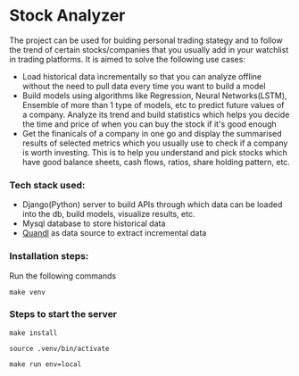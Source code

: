 # Stock Analyzer

The project can be used for buiding personal trading stategy and to follow the trend of certain stocks/companies that you usually add in your watchlist in trading platforms. 
It is aimed to solve the following use cases:
- Load historical data incrementally so that you can analyze offline without the need to pull data every time you want to build a model
- Build models using algorithms like Regression, Neural Networks(LSTM), Ensemble of more than 1 type of models, etc to predict future values of a company. Analyze its trend and build statistics which helps you decide the time and price of when you can buy the stock if it's good enough
- Get the finanicals of a company in one go and display the summarised results of selected metrics which you usually use to check if a company is worth investing. This is to help you understand and pick stocks which have good balance sheets, cash flows, ratios, share holding pattern, etc.


### Tech stack used:
- Django(Python) server to build APIs through which data can be loaded into the db, build models, visualize results, etc.
- Mysql database to store historical data
- [Quandl](https://www.quandl.com/) as data source to extract incremental data

### Installation steps:
Run the following commands

```make venv```

### Steps to start the server

```make install```

```source .venv/bin/activate```

```make run env=local```
